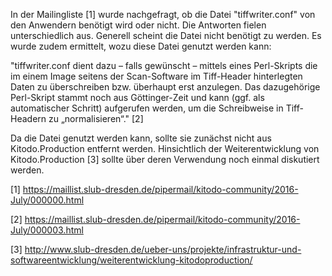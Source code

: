 In der Mailingliste [1] wurde nachgefragt, ob die Datei "tiffwriter.conf" von den Anwendern benötigt wird oder nicht. Die Antworten fielen unterschiedlich aus. Generell scheint die Datei nicht benötigt zu werden. Es wurde zudem ermittelt, wozu diese Datei genutzt werden kann: 

"tiffwriter.conf dient dazu – falls gewünscht – mittels eines Perl-Skripts die im einem Image seitens der Scan-Software im Tiff-Header hinterlegten Daten zu überschreiben bzw. überhaupt erst anzulegen. Das dazugehörige Perl-Skript stammt noch aus Göttinger-Zeit und kann (ggf. als automatischer Schritt) aufgerufen werden, um die Schreibweise in Tiff-Headern zu „normalisieren“." [2]

Da die Datei genutzt werden kann, sollte sie zunächst nicht aus Kitodo.Production entfernt werden. Hinsichtlich der Weiterentwicklung von Kitodo.Production [3] sollte über deren Verwendung noch einmal diskutiert werden. 

[1] https://maillist.slub-dresden.de/pipermail/kitodo-community/2016-July/000000.html

[2] https://maillist.slub-dresden.de/pipermail/kitodo-community/2016-July/000003.html

[3] http://www.slub-dresden.de/ueber-uns/projekte/infrastruktur-und-softwareentwicklung/weiterentwicklung-kitodoproduction/

